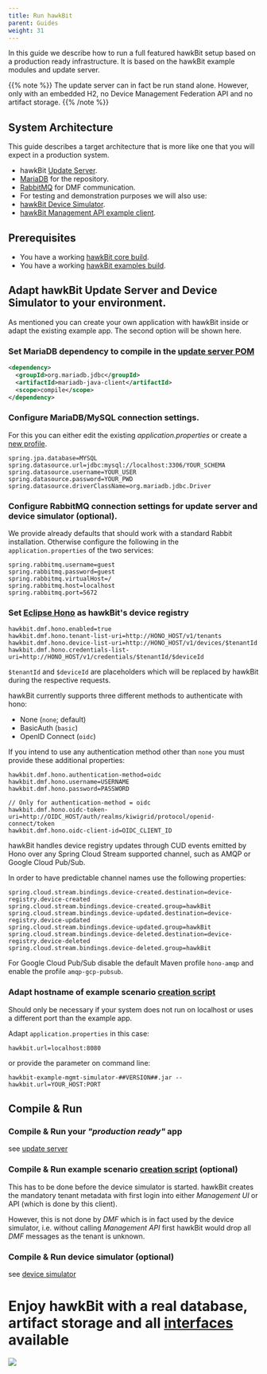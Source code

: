 ```yaml
---
title: Run hawkBit
parent: Guides
weight: 31
---
```


In this guide we describe how to run a full featured hawkBit setup based on a production ready infrastructure. It is based on the hawkBit example modules and update server.

<!--more-->

{{% note %}}
The update server can in fact be run stand alone. However, only with an embedded H2, no Device Management Federation API and no artifact storage.
{{% /note %}}

## System Architecture

This guide describes a target architecture that is more like one that you will expect in a production system.

- hawkBit [Update Server](https://github.com/eclipse/hawkbit/tree/master/hawkbit-runtime/hawkbit-update-server).
- [MariaDB](https://mariadb.org) for the repository.
- [RabbitMQ](https://www.rabbitmq.com) for DMF communication.
- For testing and demonstration purposes we will also use:
- [hawkBit Device Simulator](https://github.com/eclipse/hawkbit-examples/tree/master/hawkbit-device-simulator).
- [hawkBit Management API example client](https://github.com/eclipse/hawkbit-examples/tree/master/hawkbit-mgmt-api-client).

## Prerequisites

- You have a working [hawkBit core build](https://github.com/eclipse/hawkbit).
- You have a working [hawkBit examples build](https://github.com/eclipse/hawkbit-examples).

## Adapt hawkBit Update Server and Device Simulator to your environment.

As mentioned you can create your own application with hawkBit inside or adapt the existing example app. The second option will be shown here.

### Set MariaDB dependency to compile in the [update server POM](https://github.com/eclipse/hawkbit/blob/master/hawkbit-runtime/hawkbit-update-server/pom.xml)

```xml
<dependency>
  <groupId>org.mariadb.jdbc</groupId>
  <artifactId>mariadb-java-client</artifactId>
  <scope>compile</scope>
</dependency>
```

### Configure MariaDB/MySQL connection settings.

For this you can either edit the existing _application.properties_ or create a [new profile](http://docs.spring.io/spring-boot/docs/current/reference/htmlsingle/#boot-features-external-config-profile-specific-properties).

```properties
spring.jpa.database=MYSQL
spring.datasource.url=jdbc:mysql://localhost:3306/YOUR_SCHEMA
spring.datasource.username=YOUR_USER
spring.datasource.password=YOUR_PWD
spring.datasource.driverClassName=org.mariadb.jdbc.Driver
```

### Configure RabbitMQ connection settings for update server and device simulator (optional).

We provide already defaults that should work with a standard Rabbit installation. Otherwise configure the following in the `application.properties` of the two services:

```properties
spring.rabbitmq.username=guest
spring.rabbitmq.password=guest
spring.rabbitmq.virtualHost=/
spring.rabbitmq.host=localhost
spring.rabbitmq.port=5672
```

### Set [Eclipse Hono](https://www.eclipse.org/hono/) as hawkBit's device registry

```
hawkbit.dmf.hono.enabled=true
hawkbit.dmf.hono.tenant-list-uri=http://HONO_HOST/v1/tenants
hawkbit.dmf.hono.device-list-uri=http://HONO_HOST/v1/devices/$tenantId
hawkbit.dmf.hono.credentials-list-uri=http://HONO_HOST/v1/credentials/$tenantId/$deviceId
```
`$tenantId` and `$deviceId` are placeholders which will be replaced by hawkBit during the respective requests.

hawkBit currently supports three different methods to authenticate with hono:
- None (`none`; default)
- BasicAuth (`basic`)
- OpenID Connect (`oidc`)

If you intend to use any authentication method other than `none` you must provide these additional properties: 

```
hawkbit.dmf.hono.authentication-method=oidc
hawkbit.dmf.hono.username=USERNAME
hawkbit.dmf.hono.password=PASSWORD

// Only for authentication-method = oidc
hawkbit.dmf.hono.oidc-token-uri=http://OIDC_HOST/auth/realms/kiwigrid/protocol/openid-connect/token
hawkbit.dmf.hono.oidc-client-id=OIDC_CLIENT_ID
```

hawkBit handles device registry updates through CUD events emitted by Hono over any Spring Cloud Stream supported channel, such as AMQP or Google Cloud Pub/Sub.

In order to have predictable channel names use the following properties:
```
spring.cloud.stream.bindings.device-created.destination=device-registry.device-created
spring.cloud.stream.bindings.device-created.group=hawkBit
spring.cloud.stream.bindings.device-updated.destination=device-registry.device-updated
spring.cloud.stream.bindings.device-updated.group=hawkBit
spring.cloud.stream.bindings.device-deleted.destination=device-registry.device-deleted
spring.cloud.stream.bindings.device-deleted.group=hawkBit
```
For Google Cloud Pub/Sub disable the default Maven profile `hono-amqp` and enable the profile `amqp-gcp-pubsub`.


### Adapt hostname of example scenario [creation script](https://github.com/eclipse/hawkbit-examples/blob/master/hawkbit-example-mgmt-simulator/src/main/resources/application.properties)

Should only be necessary if your system does not run on localhost or uses a different port than the example app.

Adapt `application.properties` in this case:

```properties
hawkbit.url=localhost:8080
```

or provide the parameter on command line:

```properties
hawkbit-example-mgmt-simulator-##VERSION##.jar --hawkbit.url=YOUR_HOST:PORT
```

## Compile & Run

### Compile & Run your _"production ready"_ app

see [update server](https://github.com/eclipse/hawkbit/tree/master/hawkbit-runtime/hawkbit-update-server)

### Compile & Run example scenario [creation script](https://github.com/eclipse/hawkbit-examples/tree/master/hawkbit-example-mgmt-simulator) (optional)

This has to be done before the device simulator is started. hawkBit creates the mandatory tenant metadata with first login into either _Management UI_ or API (which is done by this client).

However, this is not done by _DMF_ which is in fact used by the device simulator, i.e. without calling _Management API_ first hawkBit would drop all _DMF_ messages as the tenant is unknown.

### Compile & Run device simulator (optional)

see [device simulator](https://github.com/eclipse/hawkbit-examples/tree/master/hawkbit-device-simulator)

# Enjoy hawkBit with a real database, artifact storage and all [interfaces](../../apis/) available

![](../../images/hawkbit_ui.png)

